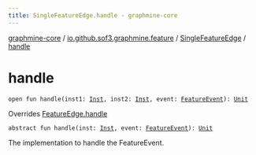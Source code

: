 ```yaml
---
title: SingleFeatureEdge.handle - graphmine-core
---
```


[graphmine-core](../../index.html) / [io.github.sof3.graphmine.feature](../index.html) / [SingleFeatureEdge](index.html) / [handle](./handle.html)

# handle

`open fun handle(inst1: `[`Inst`](index.html#Inst)`, inst2: `[`Inst`](index.html#Inst)`, event: `[`FeatureEvent`](../-feature-event.html)`): `[`Unit`](https://kotlinlang.org/api/latest/jvm/stdlib/kotlin/-unit/index.html)

Overrides [FeatureEdge.handle](../-feature-edge/handle.html)


`abstract fun handle(inst: `[`Inst`](index.html#Inst)`, event: `[`FeatureEvent`](../-feature-event.html)`): `[`Unit`](https://kotlinlang.org/api/latest/jvm/stdlib/kotlin/-unit/index.html)

The implementation to handle the FeatureEvent.

